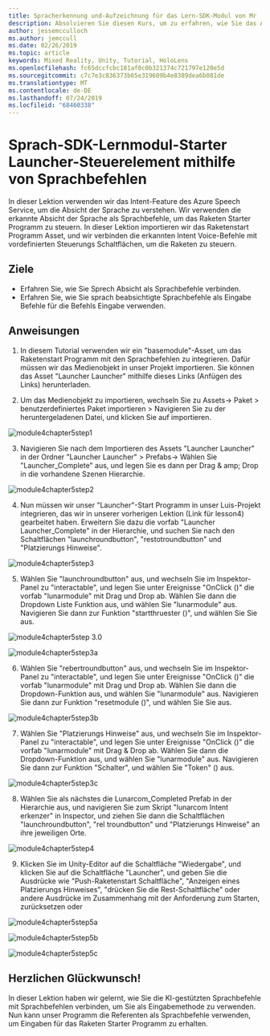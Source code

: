 ```yaml
---
title: Spracherkennung und-Aufzeichnung für das Lern-SDK-Modul von Mr
description: Absolvieren Sie diesen Kurs, um zu erfahren, wie Sie das Azure Speech SDK in einer Mixed Reality-Anwendung implementieren.
author: jessemcculloch
ms.author: jemccull
ms.date: 02/26/2019
ms.topic: article
keywords: Mixed Reality, Unity, Tutorial, HoloLens
ms.openlocfilehash: fc65dccfcbc181af0c0b321374c721797e120e5d
ms.sourcegitcommit: c7c7e3c836373b65e319609b4e8389dea6b081de
ms.translationtype: MT
ms.contentlocale: de-DE
ms.lasthandoff: 07/24/2019
ms.locfileid: "68460338"
---
```

# <a name="speech-sdk-learning-module---rocket-launcher-control-using-speech-commands"></a>Sprach-SDK-Lernmodul-Starter Launcher-Steuerelement mithilfe von Sprachbefehlen

In dieser Lektion verwenden wir das Intent-Feature des Azure Speech Service, um die Absicht der Sprache zu verstehen. Wir verwenden die erkannte Absicht der Sprache als Sprachbefehle, um das Raketen Starter Programm zu steuern. In dieser Lektion importieren wir das Raketenstart Programm Asset, und wir verbinden die erkannten Intent Voice-Befehle mit vordefinierten Steuerungs Schaltflächen, um die Raketen zu steuern. 

## <a name="objectives"></a>Ziele

- Erfahren Sie, wie Sie Sprech Absicht als Sprachbefehle verbinden.
- Erfahren Sie, wie Sie sprach beabsichtigte Sprachbefehle als Eingabe Befehle für die Befehls Eingabe verwenden.

## <a name="instructions"></a>Anweisungen
1. In diesem Tutorial verwenden wir ein "basemodule"-Asset, um das Raketenstart Programm mit den Sprachbefehlen zu integrieren. Dafür müssen wir das Medienobjekt in unser Projekt importieren. Sie können das Asset "Launcher Launcher" mithilfe dieses Links (Anfügen des Links) herunterladen. 

2. Um das Medienobjekt zu importieren, wechseln Sie zu Assets-> Paket > benutzerdefiniertes Paket importieren > Navigieren Sie zu der heruntergeladenen Datei, und klicken Sie auf importieren.

![module4chapter5step1](images/module4chapter5step1.PNG)

3. Navigieren Sie nach dem Importieren des Assets "Launcher Launcher" in der Ordner "Launcher Launcher" > Prefabs-> Wählen Sie "Launcher_Complete" aus, und legen Sie es dann per Drag & amp; Drop in die vorhandene Szenen Hierarchie.

![module4chapter5step2](images/module4chapter5step2.PNG)

4. Nun müssen wir unser "Launcher"-Start Programm in unser Luis-Projekt integrieren, das wir in unserer vorherigen Lektion (Link für lesson4) gearbeitet haben. Erweitern Sie dazu die vorfab "Launcher Launcher_Complete" in der Hierarchie, und suchen Sie nach den Schaltflächen "launchroundbutton", "restotroundbutton" und "Platzierungs Hinweise".

![module4chapter5step3](images/module4chapter5step3.PNG)

5. Wählen Sie "launchroundbutton" aus, und wechseln Sie im Inspektor-Panel zu "interactable", und legen Sie unter Ereignisse "OnClick ()" die vorfab "lunarmodule" mit Drag und Drop ab. Wählen Sie dann die Dropdown Liste Funktion aus, und wählen Sie "lunarmodule" aus. Navigieren Sie dann zur Funktion "startthruester ()", und wählen Sie Sie aus.

![module4chapter5step 3.0](images/module4chapter5step3.0.PNG)

![module4chapter5step3a](images/module4chapter5step3a.PNG)

6. Wählen Sie "rebertroundbutton" aus, und wechseln Sie im Inspektor-Panel zu "interactable", und legen Sie unter Ereignisse "OnClick ()" die vorfab "lunarmodule" mit Drag und Drop ab. Wählen Sie dann die Dropdown-Funktion aus, und wählen Sie "lunarmodule" aus. Navigieren Sie dann zur Funktion "resetmodule ()", und wählen Sie Sie aus.

![module4chapter5step3b](images/module4chapter5step3b.PNG)

7. Wählen Sie "Platzierungs Hinweise" aus, und wechseln Sie im Inspektor-Panel zu "interactable", und legen Sie unter Ereignisse "OnClick ()" die vorfab "lunarmodule" mit Drag & Drop ab. Wählen Sie dann die Dropdown-Funktion aus, und wählen Sie "lunarmodule" aus. Navigieren Sie dann zur Funktion "Schalter", und wählen Sie "Token" () aus.

![module4chapter5step3c](images/module4chapter5step3c.PNG)

8.  Wählen Sie als nächstes die Lunarcom_Completed Prefab in der Hierarchie aus, und navigieren Sie zum Skript "lunarcom Intent erkenzer" in Inspector, und ziehen Sie dann die Schaltflächen "launchroundbutton", "rel troundbutton" und "Platzierungs Hinweise" an ihre jeweiligen Orte.

![module4chapter5step4](images/module4chapter5step4.PNG)

9. Klicken Sie im Unity-Editor auf die Schaltfläche "Wiedergabe", und klicken Sie auf die Schaltfläche "Launcher", und geben Sie die Ausdrücke wie "Push-Raketenstart Schaltfläche", "Anzeigen eines Platzierungs Hinweises", "drücken Sie die Rest-Schaltfläche" oder andere Ausdrücke im Zusammenhang mit der Anforderung zum Starten, zurücksetzen oder

![module4chapter5step5a](images/module4chapter5step5a.PNG)

![module4chapter5step5b](images/module4chapter5step5b.PNG)

![module4chapter5step5c](images/module4chapter5step5c.PNG)

## <a name="congratulations"></a>Herzlichen Glückwunsch!

In dieser Lektion haben wir gelernt, wie Sie die KI-gestützten Sprachbefehle mit Sprachbefehlen verbinden, um Sie als Eingabemethode zu verwenden. Nun kann unser Programm die Referenten als Sprachbefehle verwenden, um Eingaben für das Raketen Starter Programm zu erhalten.

